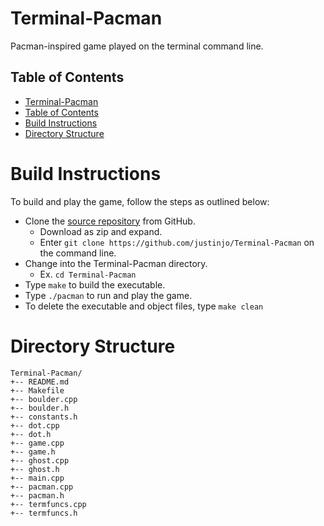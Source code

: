 # Terminal-Pacman

Pacman-inspired game played on the terminal command line.

## Table of Contents  
* [Terminal-Pacman](#terminal-pacman)
* [Table of Contents](#table-of-contents)  
* [Build Instructions](#build-instructions)  
* [Directory Structure](#directory-structure)

Build Instructions
======
To build and play the game, follow the steps as outlined below:

* Clone the [source repository](https://github.com/justinjo/Terminal-Pacman) from GitHub.
	* Download as zip and expand.
	* Enter `git clone https://github.com/justinjo/Terminal-Pacman` on the command line.
* Change into the Terminal-Pacman directory.
	* Ex. `cd Terminal-Pacman`
* Type `make` to build the executable.
* Type `./pacman` to run and play the game.
* To delete the executable and object files, type `make clean`


Directory Structure
======
```
Terminal-Pacman/
+-- README.md
+-- Makefile
+-- boulder.cpp
+-- boulder.h
+-- constants.h
+-- dot.cpp
+-- dot.h
+-- game.cpp
+-- game.h
+-- ghost.cpp
+-- ghost.h
+-- main.cpp
+-- pacman.cpp
+-- pacman.h
+-- termfuncs.cpp
+-- termfuncs.h
```